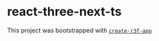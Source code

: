 # react-three-next-ts

This project was bootstrapped with [`create-r3f-app`](https://github.com/utsuboco/create-r3f-app)